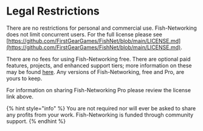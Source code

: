 # Legal Restrictions

There are no restrictions for personal and commercial use. Fish-Networking does not limit concurrent users. For the full license please see [https://github.com/FirstGearGames/FishNet/blob/main/LICENSE.md](https://github.com/FirstGearGames/FishNet/blob/main/LICENSE.md).

There are no fees for using Fish-Networking free. There are optional paid features, projects, and enhanced support tiers; more information on these may be found [here](pro-projects-and-support.md). Any versions of Fish-Networking, free and Pro, are yours to keep.

For information on sharing Fish-Networking Pro please review the license link above.

{% hint style="info" %}
You are not required nor will ever be asked to share any profits from your work. Fish-Networking is funded through community support.
{% endhint %}
